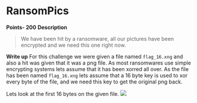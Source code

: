 # RansomPics 
**Points- 200**
**Description**
> We have been hit by a ransomware, all our pictures have been encrypted and we need this one right now.

**Write up**
For this challenge we were given a file named `flag_16.xng` and also a hit was given that it was a png file. 
As most ransomwares use simple encrypting systems lets assume that it has been xorred all over.
As the file has been named `flag_16.xng` lets assume that a 16 byte key is used to xor every byte of the file, and we need this key to get the original png back.

Lets look at the first 16 bytes on the given file.
![](https://i.imgur.com/3qL5JJY.png)
